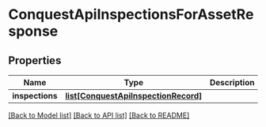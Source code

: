 # ConquestApiInspectionsForAssetResponse

## Properties
Name | Type | Description | Notes
------------ | ------------- | ------------- | -------------
**inspections** | [**list[ConquestApiInspectionRecord]**](ConquestApiInspectionRecord.md) |  | [optional] 

[[Back to Model list]](../README.md#documentation-for-models) [[Back to API list]](../README.md#documentation-for-api-endpoints) [[Back to README]](../README.md)


